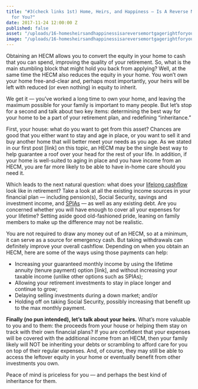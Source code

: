 ```yaml
---
title: "#3(check links 1st) Home, Heirs, and Happiness — Is A Reverse Mortgage Right
  for You?"
date: 2017-11-24 12:00:00 Z
published: false
asset: "/uploads/16-homesheirsandhappinessisareversemortgagerightforyou-article.jpg.png"
image: "/uploads/16-homesheirsandhappinessisareversemortgagerightforyou-preview.jpg.png"
---
```


Obtaining an HECM allows you to convert the equity in your home to cash that you can spend, improving the quality of your retirement. So, what is the main stumbling block that might hold you back from applying?<!--more--> Well, at the same time the HECM also reduces the equity in your home. You won’t own your home free-and-clear and, perhaps most importantly, your heirs will be left with reduced (or even nothing) in equity to inherit.

We get it — you’ve worked a long time to own your home, and leaving the maximum possible for your family is important to many people. But let’s stop for a second and talk about two key items: determining the best way for your home to be a part of your retirement plan, and redefining “inheritance.”

First, your house: what do you want to get from this asset? Chances are good that you either want to stay and age in place, or you want to sell it and buy another home that will better meet your needs as you age. As we stated in our first post [link] on this topic, an HECM may be the single best way to help guarantee a roof over your head for the rest of your life. In addition, if your home is well-suited to aging in place and you have income from an HECM, you are far more likely to be able to have in-home care should you need it.

Which leads to the next natural question: what does your [lifelong cashflow](https://plynty.com/post/finding-balance-lifelong-cashflow.html) look like in retirement? Take a look at all the existing income sources in your financial plan — including pension(s), Social Security, savings and investment income, and [SPIAs](https://plynty.com/post/simple-stable-yes-thats-a-spia.html) — as well as any existing debt. Are you concerned whether you will have enough to cover all your expenses for your lifetime? Setting aside good old-fashioned pride, leaning on family members to make up the difference may not be realistic.

You are not required to draw any money out of an HECM, so at a minimum, it can serve as a source for emergency cash. But taking withdrawals can definitely improve your overall cashflow. Depending on when you obtain an HECM, here are some of the ways using those payments can help:
* Increasing your guaranteed monthly income by using the lifetime annuity (tenure payment) option [link], and without increasing your taxable income (unlike other options such as SPIAs); 
* Allowing your retirement investments to stay in place longer and continue to grow;
* Delaying selling investments during a down market; and/or
* Holding off on taking Social Security, possibly increasing that benefit up to the max monthly payment.

**Finally (no pun intended), let’s talk about your heirs.** What’s more valuable to you and to them: the proceeds from your house or helping them stay on track with their own financial plans? If you are confident that your expenses will be covered with the additional income from an HECM, then your family likely will NOT be inheriting your debts or scrambling to afford care for you on top of their regular expenses. And, of course, they may still be able to access the leftover equity in your home or eventually benefit from other investments you own.

Peace of mind is priceless for you — and perhaps the best kind of inheritance for them.